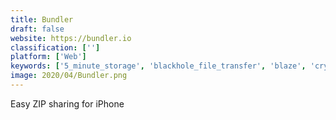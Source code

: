 ```yaml
---
title: Bundler
draft: false 
website: https://bundler.io
classification: ['']
platform: ['Web']
keywords: ['5_minute_storage', 'blackhole_file_transfer', 'blaze', 'crypho', 'deskconnect', 'drop', 'easydb', 'envelop', 'fileroom.io', 'jottacloud', 'jumpshare_for_windows', 'opacity_storage', 'point', 'pibox', 'saferequest', 'shareon', 'swiff', 'file.io']
image: 2020/04/Bundler.png
---
```

Easy ZIP sharing for iPhone